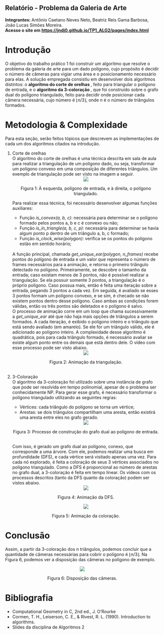 ## Relatório - Problema da Galeria de Arte
<b> Integrantes: </b> Antônio Caetano Neves Neto, Beatriz Reis Gama Barbosa, João Lucas Simões Moreira. <br>
<b> Acesse o site em https://jndj0.github.io/TP1_ALG2/pages/index.html </b>

# Introdução
O objetivo do trabalho prático 1 foi construir um algoritmo que resolve o problema da galeria de arte para um dado polígono, cujo propósito é decidir o número de câmeras para vigiar uma área e o posicionamento necessário para elas. A solução empregada consistiu em desenvolver dois algoritmos distintos: o <b> algoritmo do corte de orelhas </b>, feito para triangular o polígono de entrada, e o <b> algoritmo da 3-coloração </b>, que foi construído sobre o grafo dual do polígono triangulado, feito para decidir onde posicionar cada câmera necessária, cujo número é ⌊n/3⌋, onde n é o número de triângulos formados.
	
# Metodologia & Complexidade
Para esta seção, serão feitos tópicos que descrevem as implementações de cada um dos algoritmos citados na introdução.
<ol> 
	<li>
		Corte de orelhas
	</li>
	O algoritmo do corte de orelhas é uma técnica descrita em sala de aula para realizar a triangulação de um polígono dado, ou seja, transformar um polígono convexo em uma composição de diferentes triângulos. Um exemplo de triangulação pode ser visto na imagem a seguir. <br> 
 	<div align="center">
		<img src = "imgs/triangulacao.jfif"/>
  	</div>
	<p align="center">Figura 1: À esquerda, polígono de entrada, e à direita, o polígono triangulado.</p>
	Para realizar essa técnica, foi necessário desenvolver algumas funções auxiliares:
	<ul>
		<li>Função <i>is_convex(a, b, c)</i>: necessária para determinar se o polígono formado pelos pontos a, b e c é convexo ou não; </li>
		<li>Função <i>is_in_triangle(a, b, c, p)</i>: necessária para determinar se havia algum ponto p dentro de um triângulo a, b, c formado;</li>
		<li>Função <i>is_clock_wise(polygon)</i>: verifica se os pontos do polígono estão em sentido horário;</li>
	</ul>
	<br>
	A função principal, chamada <i>get_unique_ear(polygon, n_frames)</i> recebe pontos do polígono de entrada e um valor que representa o número de frames necessários para a animação, e retorna o primeiro triângulo detectado no polígono. Primeiramente, se descobre o tamanho da entrada; caso existam menos de 3 pontos, não é possível realizar a triangulação. Se ela possuir somente 3 pontos, a triangulação é o próprio polígono. Caso possua mais, então é feita uma iteração sobre a entrada, pegando 3 pontos a cada vez. Em seguida, é avaliado se esses 3 pontos formam um polígono convexo, e se sim, é checado se não existem pontos dentro desse polígono. Caso ambas as condições forem válidas, então os três pontos são deletados e o polígono é salvo. <br>
	O processo de animação corre em um loop que chama sucessivamente a <i>get_unique_ear</i> até que não haja mais opções de triângulos a serem formados. A cada iteração, é exibido o polígono inteiro e o triângulo que está sendo avaliado (em amarelo). Se ele for um triângulo válido, ele é adicionado ao polígono inteiro. A complexidade desse algoritmo é quadrática, pois para cada triângulo formado, é necessário avaliar se existe algum ponto entre os demais que está dentro dele. O vídeo com esse processo pode ser visto abaixo. 
	<div align="center">
		<img src = "imgs/triangulacao.gif"/>
	</div>
	<p align="center">Figura 2: Animação da triangulação.</p>
	<br>
	<li>
		3-Coloração
	</li>
	O algoritmo da 3-coloração foi utilizado sobre uma instância de grafo que pode ser resolvida em tempo polinomial, apesar de o problema ser conhecidamente NP. Para gerar esse grafo, é necessário transformar o polígono triangulado utilizando as seguintes regras:
	<ul>
		<li>Vértices: cada triângulo do polígono se torna um vértice; </li>
		<li>Arestas: se dois triângulos compartilham uma aresta, então existirá uma aresta entre eles no grafo gerado.</li>
	</ul>
	<div align="center">
		<img src = "imgs/arvore.png"/>
	</div>
	<p align="center">Figura 3: Processo de construção do grafo dual ao polígono de entrada.</p>
	<br> Com isso, é gerado um grafo dual ao polígono, conexo, que corresponde a uma árvore. Com ele, podemos realizar uma busca em profundidade (DFS), e cada vértice será visitado apenas uma vez. Para cada nó explorado, é feita a coloração de seus 3 vértices associados no polígono triangulado. Como a DFS é proporcional ao número de arestas no grafo dual, a 3-coloração é feita em tempo linear. Os vídeos com os processos descritos (tanto da DFS quanto da coloração) podem ser vistos abaixo.
	<div align="center">
		<img src = "imgs/dfs.gif"/>
	</div>
	<p align="center">Figura 4: Animação da DFS.</p>
	<div align="center">
		<img src = "imgs/coloracao.gif"/>
	</div>
	<p align="center">Figura 5: Animação da coloração.</p>
</ol>

# Conclusão
Assim, a partir da 3-coloração dos n triângulos, podemos concluir que a quantidade de câmeras necessárias para cobrir o polígono é ⌊n/3⌋. Na Figura 6, podemos ver a disposição das câmeras no polígono de exemplo.

<div align="center">
	<img src = "imgs/cameras.png"/>
</div>
<p align="center">Figura 6: Disposição das câmeras.</p>

# Bibliografia
<ul>
	<li>Computational Geometry in C, 2nd ed., J. O’Rourke</li>
	<li>Cormen, T. H., Leiserson, C. E., & Rivest, R. L. (1990). Introduction to algorithms.</li>
	<li>Slides da disciplina de Algoritmos 2</li>
</ul>
